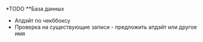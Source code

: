 *TODO
**База данных
- Апдэйт по чекббоксу
- Проверка на существующие записи - предложить апдэйт или другое имя
